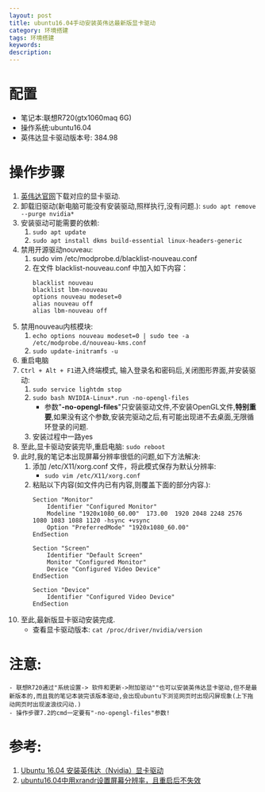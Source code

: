 ```yaml
---
layout: post
title: ubuntu16.04手动安装英伟达最新版显卡驱动
category: 环境搭建
tags: 环境搭建
keywords:
description:
---
```


# 配置

- 笔记本:联想R720(gtx1060maq 6G)
- 操作系统:ubuntu16.04
- 英伟达显卡驱动版本号: 384.98

# 操作步骤

1. [英伟达官网](http://www.nvidia.com/Download/index.aspx?lang=cn)下载对应的显卡驱动.
2. 卸载旧驱动(新电脑可能没有安装驱动,照样执行,没有问题.): `sudo apt remove --purge nvidia*`
3. 安装驱动可能需要的依赖:
	1. `sudo apt update`
	2. `sudo apt install dkms build-essential linux-headers-generic`
4. 禁用开源驱动nouveau:
	1. sudo vim /etc/modprobe.d/blacklist-nouveau.conf
	2. 在文件 blacklist-nouveau.conf 中加入如下内容：
		```
		blacklist nouveau
		blacklist lbm-nouveau
		options nouveau modeset=0
		alias nouveau off
		alias lbm-nouveau off
		```
5. 禁用nouveau内核模块:
	1. `echo options nouveau modeset=0 | sudo tee -a /etc/modprobe.d/nouveau-kms.conf`
	2. `sudo update-initramfs -u`
6. 重启电脑
7. `Ctrl + Alt + F1`进入终端模式, 输入登录名和密码后,关闭图形界面,并安装驱动:
	1. `sudo service lightdm stop`
	2. `sudo bash NVIDIA-Linux*.run -no-opengl-files`
		- 参数"**-no-opengl-files**"只安装驱动文件,不安装OpenGL文件,**特别重要**,如果没有这个参数,安装完驱动之后,有可能出现进不去桌面,无限循环登录的问题.
	3. 安装过程中一路yes
8. 至此,显卡驱动安装完毕,重启电脑: `sudo reboot`
9. 此时,我的笔记本出现屏幕分辨率很低的问题,如下方法解决:
	1. 添加 /etc/X11/xorg.conf 文件，将此模式保存为默认分辨率:
		- `sudo vim /etc/X11/xorg.conf`
	2. 粘贴以下内容(如文件内已有内容,则覆盖下面的部分内容.):
		```
		Section "Monitor"
			Identifier "Configured Monitor"
			Modeline "1920x1080_60.00"  173.00  1920 2048 2248 2576  1080 1083 1088 1120 -hsync +vsync
			Option "PreferredMode" "1920x1080_60.00"
		EndSection

		Section "Screen"
			Identifier "Default Screen"
			Monitor "Configured Monitor"
			Device "Configured Video Device"
		EndSection

		Section "Device"
			Identifier "Configured Video Device"
		EndSection
		```
10. 至此,最新版显卡驱动安装完成.
	- 查看显卡驱动版本: `cat /proc/driver/nvidia/version`


# 注意:
	- 联想R720通过"系统设置-> 软件和更新->附加驱动""也可以安装英伟达显卡驱动,但不是最新版本的,而且我的笔记本装完该版本驱动,会出现ubuntu下浏览网页时出现闪屏现象(上下拖动网页时出现波浪纹闪动.)
	- 操作步骤7.2的cmd一定要有"-no-opengl-files"参数!

# 参考:
1. [Ubuntu 16.04 安装英伟达（Nvidia）显卡驱动](https://gist.github.com/dangbiao1991/7825db1d17df9231f4101f034ecd5a2b)
2. [ubuntu16.04中用xrandr设置屏幕分辨率，且重启后不失效](http://blog.csdn.net/NOStandby/article/details/69383543)
